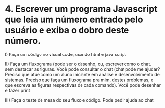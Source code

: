 # 4. Escrever um programa Javascript que leia um número entrado pelo usuário e exiba o dobro deste número.

I) Faça um código no visual code, usando html e java script

II) Faça um fluxograma (pode ser o desenho, ou, escrever como o chat. sem destacar as figuras. Você pode consultar o chat (chat pode me ajudar? Preciso que atue como um aluno iniciante em análise e desenvolvimento de sistemas. Preciso que faça um fluxograma pra mim, destes problemas, e que escreva as figuras respectivas de cada comando). Você pode desenhar e fazer print

III) Faça o teste de mesa do seu fluxo e código. Pode pedir ajuda ao chat